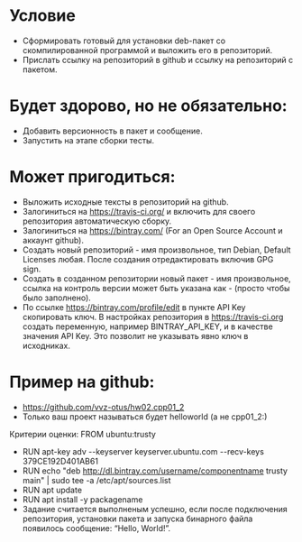 # Условие
* Сформировать готовый для установки deb-пакет со скомпилированной программой и выложить его в репозиторий.
* Прислать ссылку на репозиторий в github и ссылку на репозиторий с пакетом.

# Будет здорово, но не обязательно:
* Добавить версионность в пакет и сообщение.
* Запустить на этапе сборки тесты.

# Может пригодиться:
* Выложить исходные тексты в репозиторий на github.
* Залогиниться на https://travis-ci.org/ и включить для своего репозитория автоматическую сборку.
* Залогиниться на https://bintray.com/ (For an Open Source Account и аккаунт github). 
* Создать новый репозиторий - имя произвольное, тип Debian, Default Licenses любая. После создания отредактировать включив GPG sign.
* Создать в созданном репозитории новый пакет - имя произвольное, ссылка на контроль версии может быть указана как - (просто чтобы было заполнено).
* По ссылке https://bintray.com/profile/edit в пункте API Key скопировать ключ. В настройках репозитория в https://travis-ci.org создать переменную, например BINTRAY_API_KEY, и в качестве значения API Key. Это позволит не указывать явно ключ в исходниках.


# Пример на github:
* https://github.com/vvz-otus/hw02.cpp01_2
* Только ваш проект называться будет helloworld (а не cpp01_2:)

Критерии оценки: FROM ubuntu:trusty
* RUN apt-key adv --keyserver keyserver.ubuntu.com --recv-keys 379CE192D401AB61
* RUN echo "deb http://dl.bintray.com/username/componentname trusty main" | sudo tee -a /etc/apt/sources.list
* RUN apt update
* RUN apt install -y packagename
* Задание считается выполненым успешно, если после подключения репозитория, установки пакета и запуска бинарного файла появилось сообщение: “Hello, World!”.
